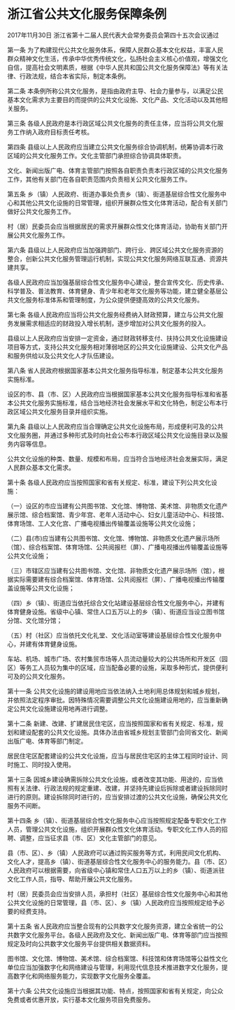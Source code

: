 # 浙江省公共文化服务保障条例

2017年11月30日 浙江省第十二届人民代表大会常务委员会第四十五次会议通过



第一条 为了构建现代公共文化服务体系，保障人民群众基本文化权益，丰富人民群众精神文化生活，传承中华优秀传统文化，弘扬社会主义核心价值观，增强文化自信，提高社会文明素质，根据《中华人民共和国公共文化服务保障法》等有关法律、行政法规，结合本省实际，制定本条例。

第二条 本条例所称公共文化服务，是指由政府主导、社会力量参与，以满足公民基本文化需求为主要目的而提供的公共文化设施、文化产品、文化活动以及其他相关服务。

第三条 各级人民政府是本行政区域公共文化服务的责任主体，应当将公共文化服务工作纳入政府目标责任考核。

第四条 县级以上人民政府应当建立公共文化服务综合协调机制，统筹协调本行政区域的公共文化服务工作。文化主管部门承担综合协调具体职责。

文化、新闻出版广电、体育主管部门按照各自职责负责本行政区域的公共文化服务工作，其他有关部门在各自职责范围内负责相关公共文化服务工作。

第五条 乡（镇）人民政府、街道办事处负责乡（镇）、街道基层综合性文化服务中心和其他公共文化设施的日常管理，组织开展群众性文化体育活动，配合有关部门做好公共文化服务工作。

村（居）民委员会应当根据居民的需求开展群众性文化体育活动，协助有关部门开展公共文化服务工作。

第六条 县级以上人民政府应当加强跨部门、跨行业、跨区域公共文化服务资源的整合，创新公共文化服务管理运行机制，实现公共文化服务网络互联互通、资源共建共享。

各级人民政府应当加强基层综合性文化服务中心建设，整合宣传文化、历史传承、科学普及、普法教育、体育健身、青少年和老年文化服务等功能，建立健全基层公共文化服务标准体系和管理制度，为公众提供便捷高效的公共文化服务。

第七条 各级人民政府应当将公共文化服务经费纳入财政预算，建立与公共文化服务发展需求相适应的财政投入增长机制，逐步增加对公共文化服务的投入。

县级以上人民政府应当安排一定资金，通过财政转移支付、扶持公共文化设施建设项目等方式，支持公共文化服务相对薄弱地区的公共文化设施建设、公共文化产品和服务供给以及公共文化人才队伍建设。

第八条 省人民政府根据国家基本公共文化服务指导标准，制定基本公共文化服务实施标准。

设区的市、县（市、区）人民政府应当根据国家基本公共文化服务指导标准和省基本公共文化服务实施标准，结合当地经济社会发展水平和文化特色，制定公布本行政区域公共文化服务目录并组织实施。

第九条 县级以上人民政府应当合理确定公共文化设施布局，形成便利可及的公共文化服务圈，并通过多种形式及时向社会公布本行政区域公共文化设施目录以及服务内容等信息。

公共文化设施的种类、数量、规模和布局，应当符合当地经济社会发展实际，满足人民群众基本文化需求。

第十条 各级人民政府应当按照国家和省有关规定、标准，建设下列公共文化设施：

（一）设区的市应当建有公共图书馆、文化馆、博物馆、美术馆、非物质文化遗产展示馆、综合档案馆、青少年宫、老年人活动中心、妇女儿童活动中心、科技馆、体育场馆、工人文化宫、广播电视播出传输覆盖设施等公共文化设施；

（二）县(市)应当建有公共图书馆、文化馆、博物馆、非物质文化遗产展示场所（馆）、综合档案馆、体育场馆、公共阅报栏（屏）、广播电视播出传输覆盖设施等公共文化设施；

（三）市辖区应当建有公共图书馆、文化馆、非物质文化遗产展示场所（馆），根据实际需要建有综合档案馆、体育场馆、公共阅报栏（屏）、广播电视播出传输覆盖设施等公共文化设施；

（四）乡（镇）、街道应当依托综合文化站建设基层综合性文化服务中心，并建有体育健身设施。省级中心镇、常住人口五万以上的乡（镇）、街道应当设立图书馆分馆、文化馆分馆；

（五）村（社区）应当依托文化礼堂、文化活动室等建设基层综合性文化服务中心，并建有体育健身设施。

车站、机场、城市广场、农村集贸市场等人员流动量较大的公共场所和开发区（园区）等务工人员较为集中的区域，应当配备必要的设施，采取多种形式，提供便利可及的公共文化服务。

第十一条 公共文化设施的建设用地应当依法纳入土地利用总体规划和城乡规划，并依照法定程序审批。因特殊情况需要调整公共文化设施建设用地的，应当重新确定公共文化设施建设用地再进行调整。

第十二条 新建、改建、扩建居民住宅区，应当按照国家和省有关规定、标准，规划和建设配套的公共文化设施。具体办法由省城乡规划主管部门会同省文化、新闻出版广电、体育等部门制定。

居民住宅区配套建设的公共文化设施，应当与居民住宅区的主体工程同时设计、同时施工、同时投入使用。

第十三条 因城乡建设确需拆除公共文化设施，或者改变其功能、用途的，应当依照有关法律、行政法规的规定重建、改建，并坚持先建设后拆除或者建设拆除同时进行的原则。建设拆除同时进行的，应当安排过渡的公共文化设施，确保公共文化服务不间断。

第十四条 乡（镇）、街道基层综合性文化服务中心应当按照规定配备专职文化工作人员，管理公共文化设施，组织开展群众性文化体育活动。专职文化工作人员的招聘、调整，应当征求县（市、区）文化主管部门的意见。

县（市、区）、乡（镇）人民政府可以通过购买服务等方式，利用民间文化机构、文化人才，提高乡（镇）、街道基层综合性文化服务中心的服务能力。县（市、区）人民政府可以根据需要，向省级中心镇和常住人口五万以上的乡（镇）、街道派驻文化工作人员，指导、帮助开展公共文化服务。

村（居）民委员会应当安排人员，承担村（社区）基层综合性文化服务中心和其他公共文化设施的日常管理，县（市、区）、乡（镇）人民政府应当按照规定给予必要的经费支持。

第十五条 省人民政府应当整合现有的公共数字文化服务资源，建立全省统一的公共数字文化服务平台。各级人民政府及文化、新闻出版广电、体育等部门应当按照规定及时向公共数字文化服务平台提供相关数据资料。

图书馆、文化馆、博物馆、美术馆、综合档案馆、科技馆和体育场馆等公益性文化单位应当加强数字化和网络建设与管理，利用现代信息技术推进数字文化服务，提高数字化和网络服务能力，实现数字文化服务全覆盖。

第十六条 公共文化设施应当根据其功能、特点，按照国家和省有关规定，向公众免费或者优惠开放，实行基本文化服务项目免费服务。